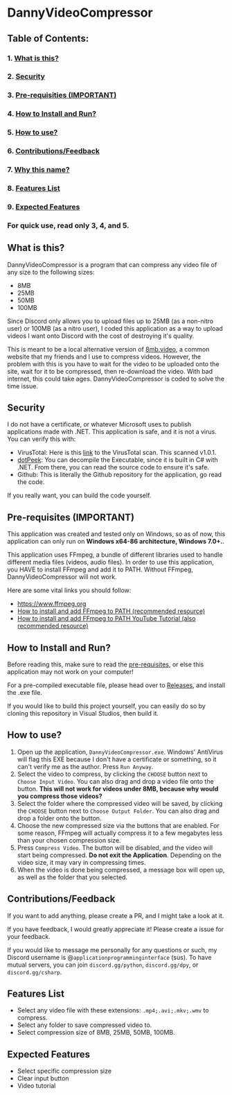 # DannyVideoCompressor

## Table of Contents:
### 1. [What is this?](#what-is-this)
### 2. [Security](#security)
### 3. [Pre-requisities (IMPORTANT)](#pre-requisites-important)
### 4. [How to Install and Run?](#how-to-install-and-run)
### 5. [How to use?](#how-to-use)
### 6. [Contributions/Feedback](#contributionsfeedback)
### 7. [Why this name?](#why-this-name)
### 8. [Features List](#features-list)
### 9. [Expected Features](#expected-features)

### For quick use, read only 3, 4, and 5.

## What is this?
DannyVideoCompressor is a program that can compress any video file of any size to the following sizes:
- 8MB
- 25MB
- 50MB
- 100MB

Since Discord only allows you to upload files up to 25MB (as a non-nitro user) or 100MB (as a nitro user), I coded this application as a way to upload videos I want onto Discord with the cost of destroying it's quality.

This is meant to be a local alternative version of [8mb.video](https://8mb.video/), a common website that my friends and I use to compress videos. However, the problem with this is you have to wait for the video to be uploaded onto the site, wait for it to be compressed, then re-download the video. With bad internet, this could take ages. DannyVideoCompressor is coded to solve the time issue.

## Security
I do not have a certificate, or whatever Microsoft uses to publish applications made with .NET. This application is safe, and it is not a virus. You can verify this with:
- VirusTotal: Here is this [link](https://www.virustotal.com/gui/file-analysis/ZDNmOWRhY2I2ZjBiMTJmZWQ4ZTMwNDlmODg1ZWY1YTg6MTY5MDQzMjEzMw==) to the VirusTotal scan. This scanned v1.0.1.
- [dotPeek](https://www.jetbrains.com/decompiler/): You can decompile the Executable, since it is built in C# with .NET. From there, you can read the source code to ensure it's safe.
- Github: This is literally the Github repository for the application, go read the code.

If you really want, you can build the code yourself.

## Pre-requisites (IMPORTANT)
This application was created and tested only on Windows, so as of now, this application can only run on **Windows x64-86 architecture, Windows 7.0+.**.

This application uses FFmpeg, a bundle of different libraries used to handle different media files (videos, audio files). In order to use this application, you HAVE to install FFmpeg and add it to PATH. Without FFmpeg, DannyVideoCompressor will not work.

Here are some vital links you should follow:
- https://www.ffmpeg.org
- [How to install and add FFmpeg to PATH (recommended resource)](https://phoenixnap.com/kb/ffmpeg-windows)
- [How to install and add FFmpeg to PATH YouTube Tutorial (also recommended resource)](https://www.youtube.com/watch?v=EyIIvctDhYc)

## How to Install and Run?
Before reading this, make sure to read the [pre-requisites](#pre-requisites-important), or else this application may not work on your computer!

For a pre-compiled executable file, please head over to [Releases](https://github.com/dannynotsmart/DannyVideoCompressor/releases), and install the .exe file. 

If you would like to build this project yourself, you can easily do so by cloning this repository in Visual Studios, then build it.

## How to use?
1. Open up the application, `DannyVideoCompressor.exe`. Windows' AntiVirus will flag this EXE because I don't have a certificate or something, so it can't verify me as the author. Press `Run Anyway`.
2. Select the video to compress, by clicking the `CHOOSE` button next to `Choose Input Video`. You can also drag and drop a video file onto the button. **This will not work for videos under 8MB, because why would you compress those videos?**
3. Select the folder where the compressed video will be saved, by clicking the `CHOOSE` button next to `Choose Output Folder`. You can also drag and drop a folder onto the button.
4. Choose the new compressed size via the buttons that are enabled. For some reason, FFmpeg will actually compress it to a few megabytes less than your chosen compression size.
5. Press `Compress Video`. The button will be disabled, and the video will start being compressed. **Do not exit the Application**. Depending on the video size, it may vary in compressing times.
6. When the video is done being compressed, a message box will open up, as well as the folder that you selected.

## Contributions/Feedback
If you want to add anything, please create a PR, and I might take a look at it.

If you have feedback, I would greatly appreciate it! Please create a issue for your feedback.

If you would like to message me personally for any questions or such, my Discord username is @`applicationprogramminginterface` (sus). To have mutual servers, you can join `discord.gg/python`, `discord.gg/dpy`, or `discord.gg/csharp`.

## Features List
- Select any video file with these extensions: `.mp4;.avi;.mkv;.wmv` to compress.
- Select any folder to save compressed video to.
- Select compression size of 8MB, 25MB, 50MB, 100MB.

## Expected Features
- Select specific compression size
- Clear input button
- Video tutorial